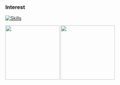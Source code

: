 ### Interest

[![Skills](https://skillicons.dev/icons?i=python,django,flask,flutter,gcp,docker,k8s,bash,c,go,TypeScript&theme=dark)](https://skillicons.dev)

<a href="https://github.com/GawinGowin">
  <img align="left" height="170px" src="https://github-readme-stats.vercel.app/api?username=GawinGowin&show_icons=true&theme=dark" />
  <img align="left" height="170px" src="https://github-readme-stats.vercel.app/api/top-langs/?username=GawinGowin&layout=compact&theme=dark" />
</a>

<!--
**GawinGowin/GawinGowin** is a ✨ _special_ ✨ repository because its `README.md` (this file) appears on your GitHub profile.

Here are some ideas to get you started:

- 🔭 I’m currently working on ...
- 🌱 I’m currently learning ...
- 👯 I’m looking to collaborate on ...
- 🤔 I’m looking for help with ...
- 💬 Ask me about ...
- 📫 How to reach me: ...
- 😄 Pronouns: ...
- ⚡ Fun fact: ...
-->
